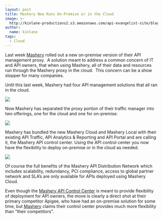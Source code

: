 ```yaml
---
layout: post
title: Mashery Now Runs On-Premise or in the Cloud
image: >-
  http://kinlane-productions2.s3.amazonaws.com/api-evangelist-site/blog/mashery-logo.png
author:
  name: kinlane
tags:
  - Cloud
---
```

Last week [Mashery](http://mashery.com/ "Mashery") rolled out a new on-premise version of their API management proxy.  A solution meant to address a common concern of IT and API owners, that when using Mashery, all of their data and resources run through the Mashery proxy in the cloud.  This concern can be a show stopper for many companies.

Until this last week, Mashery had four API management solutions that all ran in the cloud.

![](http://kinlane-productions2.s3.amazonaws.com/api-service-providers/mashery/Mashery-Products-1.png)

Now Mashery has separated the proxy portion of their traffic manager into two offerings, one for the cloud and one for on-premise.

![](http://kinlane-productions2.s3.amazonaws.com/api-service-providers/mashery/API-Traffic-Cloud-Local.png)

Mashery has bundled the new Mashery Cloud and Mashery Local with their existing API Traffic, API Analytics & Reporting and API Portal and are calling it, the Mashery API control center. Using the API control center you now have the flexibility to deploy on-premise or in the cloud as needed.

![](http://kinlane-productions2.s3.amazonaws.com/api-service-providers/mashery/mashery-api-control-center.jpg)

Of course the full benefits of the Mashery API Distribution Network which includes scalability, redundancy, PCI compliance, access to global partner network and SLA’s are only available for APIs deployed using Mashery Cloud.

Even though the [Mashery API Control Center](http://mashery.com/solution/controlcenter/ "Mashery API Control Center") is meant to provide flexibility of deployment for API owners, the move is clearly a direct shot at their primary competitor Apigee, who have had an on-premise solution for some time, but [Mashery](/serviceproviders/mashery.php "Mashery") claims their control center provides much more flexibility than "their competitors".